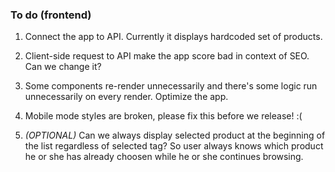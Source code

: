 ### To do (frontend)

1. Connect the app to API. Currently it displays hardcoded set of products.

2. Client-side request to API make the app score bad in context of SEO. Can we change it?

3. Some components re-render unnecessarily and there's some logic run unnecessarily on every render. Optimize the app.

4. Mobile mode styles are broken, please fix this before we release! :(

5. *(OPTIONAL)* Can we always display selected product at the beginning of the list regardless of selected tag? So user always knows which product he or she has already choosen while he or she continues browsing.
